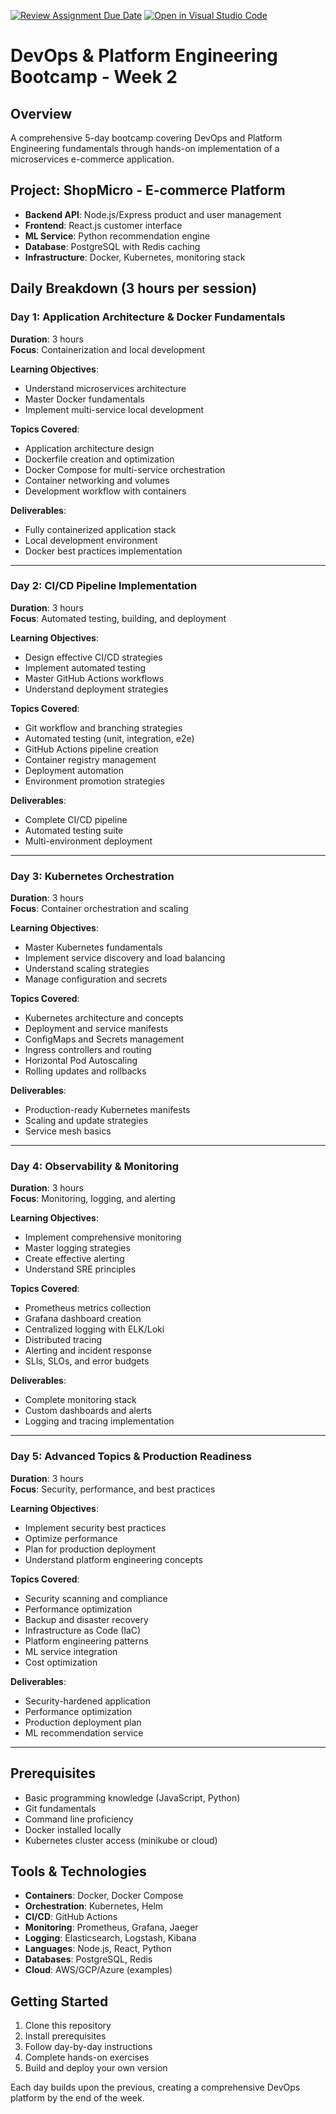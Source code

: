 [![Review Assignment Due Date](https://classroom.github.com/assets/deadline-readme-button-22041afd0340ce965d47ae6ef1cefeee28c7c493a6346c4f15d667ab976d596c.svg)](https://classroom.github.com/a/H3VcIaBd)
[![Open in Visual Studio Code](https://classroom.github.com/assets/open-in-vscode-2e0aaae1b6195c2367325f4f02e2d04e9abb55f0b24a779b69b11b9e10269abc.svg)](https://classroom.github.com/online_ide?assignment_repo_id=20502233&assignment_repo_type=AssignmentRepo)
# DevOps & Platform Engineering Bootcamp - Week 2

## Overview

A comprehensive 5-day bootcamp covering DevOps and Platform Engineering fundamentals through hands-on implementation of a microservices e-commerce application.

## Project: ShopMicro - E-commerce Platform

- **Backend API**: Node.js/Express product and user management
- **Frontend**: React.js customer interface  
- **ML Service**: Python recommendation engine
- **Database**: PostgreSQL with Redis caching
- **Infrastructure**: Docker, Kubernetes, monitoring stack

## Daily Breakdown (3 hours per session)

### Day 1: Application Architecture & Docker Fundamentals

**Duration**: 3 hours  
**Focus**: Containerization and local development

**Learning Objectives**:

- Understand microservices architecture
- Master Docker fundamentals
- Implement multi-service local development

**Topics Covered**:

- Application architecture design
- Dockerfile creation and optimization
- Docker Compose for multi-service orchestration
- Container networking and volumes
- Development workflow with containers

**Deliverables**:

- Fully containerized application stack
- Local development environment
- Docker best practices implementation

---

### Day 2: CI/CD Pipeline Implementation

**Duration**: 3 hours  
**Focus**: Automated testing, building, and deployment

**Learning Objectives**:

- Design effective CI/CD strategies
- Implement automated testing
- Master GitHub Actions workflows
- Understand deployment strategies

**Topics Covered**:

- Git workflow and branching strategies
- Automated testing (unit, integration, e2e)
- GitHub Actions pipeline creation
- Container registry management
- Deployment automation
- Environment promotion strategies

**Deliverables**:

- Complete CI/CD pipeline
- Automated testing suite
- Multi-environment deployment

---

### Day 3: Kubernetes Orchestration

**Duration**: 3 hours  
**Focus**: Container orchestration and scaling

**Learning Objectives**:

- Master Kubernetes fundamentals
- Implement service discovery and load balancing
- Understand scaling strategies
- Manage configuration and secrets

**Topics Covered**:

- Kubernetes architecture and concepts
- Deployment and service manifests
- ConfigMaps and Secrets management
- Ingress controllers and routing
- Horizontal Pod Autoscaling
- Rolling updates and rollbacks

**Deliverables**:

- Production-ready Kubernetes manifests
- Scaling and update strategies
- Service mesh basics

---

### Day 4: Observability & Monitoring

**Duration**: 3 hours  
**Focus**: Monitoring, logging, and alerting

**Learning Objectives**:

- Implement comprehensive monitoring
- Master logging strategies
- Create effective alerting
- Understand SRE principles

**Topics Covered**:

- Prometheus metrics collection
- Grafana dashboard creation
- Centralized logging with ELK/Loki
- Distributed tracing
- Alerting and incident response
- SLIs, SLOs, and error budgets

**Deliverables**:

- Complete monitoring stack
- Custom dashboards and alerts
- Logging and tracing implementation

---

### Day 5: Advanced Topics & Production Readiness

**Duration**: 3 hours  
**Focus**: Security, performance, and best practices

**Learning Objectives**:

- Implement security best practices
- Optimize performance
- Plan for production deployment
- Understand platform engineering concepts

**Topics Covered**:

- Security scanning and compliance
- Performance optimization
- Backup and disaster recovery
- Infrastructure as Code (IaC)
- Platform engineering patterns
- ML service integration
- Cost optimization

**Deliverables**:

- Security-hardened application
- Performance optimization
- Production deployment plan
- ML recommendation service

---

## Prerequisites

- Basic programming knowledge (JavaScript, Python)
- Git fundamentals
- Command line proficiency
- Docker installed locally
- Kubernetes cluster access (minikube or cloud)

## Tools & Technologies

- **Containers**: Docker, Docker Compose
- **Orchestration**: Kubernetes, Helm
- **CI/CD**: GitHub Actions
- **Monitoring**: Prometheus, Grafana, Jaeger
- **Logging**: Elasticsearch, Logstash, Kibana
- **Languages**: Node.js, React, Python
- **Databases**: PostgreSQL, Redis
- **Cloud**: AWS/GCP/Azure (examples)

## Getting Started

1. Clone this repository
2. Install prerequisites
3. Follow day-by-day instructions
4. Complete hands-on exercises
5. Build and deploy your own version

Each day builds upon the previous, creating a comprehensive DevOps platform by the end of the week.

